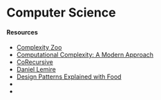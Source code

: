 # Computer Science

#### Resources

* [Complexity Zoo](https://complexityzoo.net)
* [Computational Complexity: A Modern Approach](https://theory.cs.princeton.edu/complexity)
* [CoRecursive](https://corecursive.com/)
* [Daniel Lemire](https://lemire.me/blog)
* [Design Patterns Explained with Food](https://github.com/wesdoyle/design-patterns-explained-with-food)
*
*
